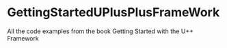 # GettingStartedUPlusPlusFrameWork
All the code examples from the book Getting Started with the U++ Framework
